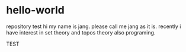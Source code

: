 # hello-world
repository test
hi my name is jang. please call me jang as it is. recently i have interest in set theory and topos theory also programing.

TEST
